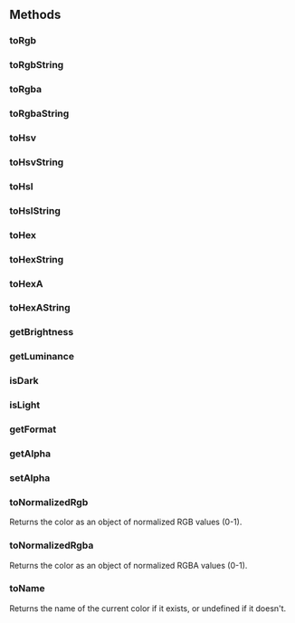 ## Methods

### toRgb

### toRgbString

### toRgba

### toRgbaString

### toHsv

### toHsvString

### toHsl

### toHslString

### toHex

### toHexString

### toHexA

### toHexAString

### getBrightness

### getLuminance

### isDark

### isLight

### getFormat

### getAlpha

### setAlpha

### toNormalizedRgb
Returns the color as an object of normalized RGB values (0-1).

### toNormalizedRgba
Returns the color as an object of normalized RGBA values (0-1).

### toName
Returns the name of the current color if it exists, or undefined if it doesn't.

